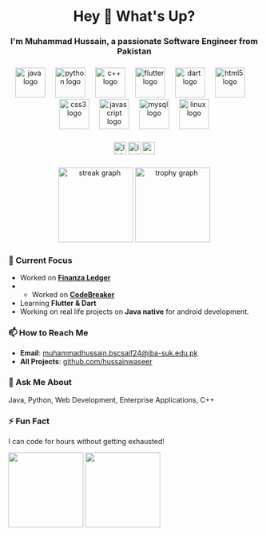 <h1 align="center">Hey 👋 What's Up?</h1>
<h3 align="center">I'm Muhammad Hussain, a passionate Software Engineer from Pakistan</h3>

###

<div align="center">
  <img src="https://skillicons.dev/icons?i=java" height="60" alt="java logo" />
  <img width="12" />
  <img src="https://skillicons.dev/icons?i=py" height="60" alt="python logo" />
  <img width="12" />
  <img src="https://skillicons.dev/icons?i=cpp" height="60" alt="c++ logo" />
  <img width="12" />
  <img src="https://skillicons.dev/icons?i=flutter" height="60" alt="flutter logo" />
  <img width="12" />
  <img src="https://skillicons.dev/icons?i=dart" height="60" alt="dart logo" />
  <img width="12" />
  <img src="https://skillicons.dev/icons?i=html" height="60" alt="html5 logo" />
  <img width="12" />
  <img src="https://skillicons.dev/icons?i=css" height="60" alt="css3 logo" />
  <img width="12" />
  <img src="https://skillicons.dev/icons?i=js" height="60" alt="javascript logo" />
  <img width="12" />
  <img src="https://skillicons.dev/icons?i=mysql" height="60" alt="mysql logo" />
  <img width="12" />
  <img src="https://skillicons.dev/icons?i=linux" height="60" alt="linux logo" />
</div>

###

<div align="center">
  <img src="https://img.shields.io/static/v1?message=LinkedIn&logo=linkedin&label=&color=0077B5&logoColor=white&labelColor=&style=for-the-badge" height="25" alt="linkedin logo" />
  <img src="https://img.shields.io/static/v1?message=Instagram&logo=instagram&label=&color=E4405F&logoColor=white&labelColor=&style=for-the-badge" height="25" alt="instagram logo" />
  <img src="https://img.shields.io/static/v1?message=Gmail&logo=gmail&label=&color=D14836&logoColor=white&labelColor=&style=for-the-badge" height="25" alt="gmail logo" />
</div>

###

<div align="center">
  <img src="https://streak-stats.demolab.com?user=hussainwaseer&locale=en&mode=daily&theme=dracula&hide_border=false&border_radius=5" height="150" alt="streak graph" />
  <img src="https://github-profile-trophy.vercel.app?username=hussainwaseer&theme=dracula&column=-1&row=1&margin-w=8&margin-h=8&no-bg=false&no-frame=false" height="150" alt="trophy graph" />
</div>

###

### 🔭 Current Focus  
- Worked on **[Finanza Ledger](https://github.com/hussainwaseer/Finanza-ledger)**
- - Worked on **[CodeBreaker](https://github.com/hussainwaseer/CodeBreaker)**
- Learning **Flutter & Dart**
- Working on real life projects on **Java native** for android development.

### 📫 How to Reach Me  
- **Email**: muhammadhussain.bscsaif24@iba-suk.edu.pk  
- **All Projects**: [github.com/hussainwaseer](https://github.com/hussainwaseer)  

### 💬 Ask Me About  
Java, Python, Web Development, Enterprise Applications, C++  

### ⚡ Fun Fact  
I can code for hours without getting exhausted!  

  <div>
  <img src="https://github-readme-stats.vercel.app/api?username=hussainwaseer&show_icons=true&theme=radical" height="150"/> 
  <img src="https://github-readme-stats.vercel.app/api/top-langs/?username=hussainwaseer&layout=compact&theme=radical" height="150"/>
</div>
